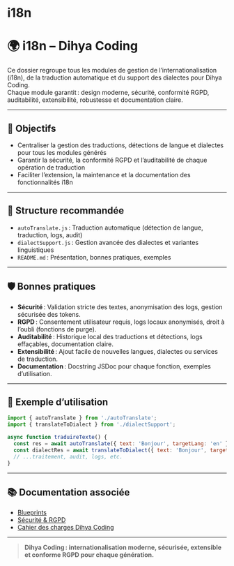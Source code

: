 # i18n
# 🌍 i18n – Dihya Coding

Ce dossier regroupe tous les modules de gestion de l’internationalisation (i18n), de la traduction automatique et du support des dialectes pour Dihya Coding.  
Chaque module garantit : design moderne, sécurité, conformité RGPD, auditabilité, extensibilité, robustesse et documentation claire.

---

## 🚀 Objectifs

- Centraliser la gestion des traductions, détections de langue et dialectes pour tous les modules générés
- Garantir la sécurité, la conformité RGPD et l’auditabilité de chaque opération de traduction
- Faciliter l’extension, la maintenance et la documentation des fonctionnalités i18n

---

## 📁 Structure recommandée

- `autoTranslate.js` : Traduction automatique (détection de langue, traduction, logs, audit)
- `dialectSupport.js` : Gestion avancée des dialectes et variantes linguistiques
- `README.md` : Présentation, bonnes pratiques, exemples

---

## 🛡️ Bonnes pratiques

- **Sécurité** : Validation stricte des textes, anonymisation des logs, gestion sécurisée des tokens.
- **RGPD** : Consentement utilisateur requis, logs locaux anonymisés, droit à l’oubli (fonctions de purge).
- **Auditabilité** : Historique local des traductions et détections, logs effaçables, documentation claire.
- **Extensibilité** : Ajout facile de nouvelles langues, dialectes ou services de traduction.
- **Documentation** : Docstring JSDoc pour chaque fonction, exemples d’utilisation.

---

## 📝 Exemple d’utilisation

```js
import { autoTranslate } from './autoTranslate';
import { translateToDialect } from './dialectSupport';

async function traduireTexte() {
  const res = await autoTranslate({ text: 'Bonjour', targetLang: 'en' });
  const dialectRes = await translateToDialect({ text: 'Bonjour', targetDialect: 'fr-CA' });
  // ...traitement, audit, logs, etc.
}
```

---

## 📚 Documentation associée

- [Blueprints](../blueprints/README.md)
- [Sécurité & RGPD](../docs/security.md)
- [Cahier des charges Dihya Coding](../../../../docs/user_guide/README.md)

---

> **Dihya Coding : internationalisation moderne, sécurisée, extensible et conforme RGPD pour chaque génération.**